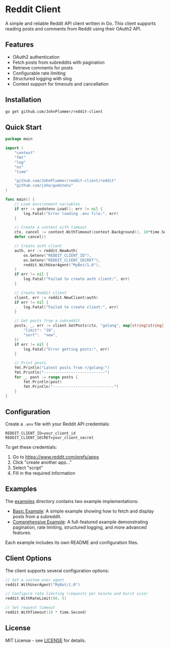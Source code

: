 # Reddit Client

A simple and reliable Reddit API client written in Go. This client supports reading posts and comments from Reddit using their OAuth2 API.

## Features

- OAuth2 authentication
- Fetch posts from subreddits with pagination
- Retrieve comments for posts
- Configurable rate limiting
- Structured logging with slog
- Context support for timeouts and cancellation

## Installation

```bash
go get github.com/JohnPlummer/reddit-client
```

## Quick Start

```go
package main

import (
    "context"
    "fmt"
    "log"
    "os"
    "time"

    "github.com/JohnPlummer/reddit-client/reddit"
    "github.com/joho/godotenv"
)

func main() {
    // Load environment variables
    if err := godotenv.Load(); err != nil {
        log.Fatal("Error loading .env file:", err)
    }

    // Create a context with timeout
    ctx, cancel := context.WithTimeout(context.Background(), 10*time.Second)
    defer cancel()

    // Create auth client
    auth, err := reddit.NewAuth(
        os.Getenv("REDDIT_CLIENT_ID"),
        os.Getenv("REDDIT_CLIENT_SECRET"),
        reddit.WithUserAgent("MyBot/1.0"),
    )
    if err != nil {
        log.Fatal("Failed to create auth client:", err)
    }

    // Create Reddit client
    client, err := reddit.NewClient(auth)
    if err != nil {
        log.Fatal("Failed to create client:", err)
    }

    // Get posts from a subreddit
    posts, _, err := client.GetPosts(ctx, "golang", map[string]string{
        "limit": "10",
        "sort":  "new",
    })
    if err != nil {
        log.Fatal("Error getting posts:", err)
    }

    // Print posts
    fmt.Println("Latest posts from r/golang:")
    fmt.Println("---------------------------")
    for _, post := range posts {
        fmt.Println(post)
        fmt.Println("---------------------------")
    }
}
```

## Configuration

Create a `.env` file with your Reddit API credentials:

```text
REDDIT_CLIENT_ID=your_client_id
REDDIT_CLIENT_SECRET=your_client_secret
```

To get these credentials:

1. Go to <https://www.reddit.com/prefs/apps>
2. Click "create another app..."
3. Select "script"
4. Fill in the required information

## Examples

The [examples](examples) directory contains two example implementations:

- [Basic Example](examples/basic): A simple example showing how to fetch and display posts from a subreddit.
- [Comprehensive Example](examples/comprehensive): A full-featured example demonstrating pagination, rate limiting, structured logging, and more advanced features.

Each example includes its own README and configuration files.

## Client Options

The client supports several configuration options:

```go
// Set a custom user agent
reddit.WithUserAgent("MyBot/1.0")

// Configure rate limiting (requests per minute and burst size)
reddit.WithRateLimit(60, 5)

// Set request timeout
reddit.WithTimeout(10 * time.Second)
```

## License

MIT License - see [LICENSE](LICENSE) for details.
